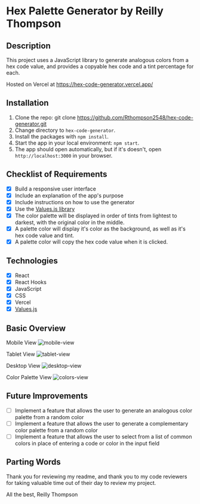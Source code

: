 # Hex Palette Generator by Reilly Thompson

## Description

This project uses a JavaScript library to generate analogous colors from a hex code value, and provides a copyable hex code and a tint percentage for each. 

Hosted on Vercel at https://hex-code-generator.vercel.app/

## Installation

1. Clone the repo: git clone https://github.com/Rthompson2548/hex-code-generator.git
2. Change directory to `hex-code-generator`.
3. Install the packages with `npm install`.
4. Start the app in your local environment: `npm start`.
5. The app should open automatically, but if it's doesn't, open `http://localhost:3000` in your browser.

## Checklist of Requirements

- [x] Build a responsive user interface
- [x] Include an explanation of the app's purpose
- [x] Include instructions on how to use the generator
- [x] Use the [Values.js library](https://github.com/noeldelgado/Values.js/)
- [x] The color palette will be displayed in order of tints from lightest to darkest, with the original color in the middle.
- [x] A palette color will display it's color as the background, as well as it's hex code value and tint.
- [x] A palette color will copy the hex code value when it is clicked. 

## Technologies
- [x] React
- [x] React Hooks
- [x] JavaScript
- [x] CSS
- [x] Vercel
- [x] [Values.js](https://github.com/noeldelgado/Values.js/)

## Basic Overview

Mobile View
![mobile-view](https://user-images.githubusercontent.com/80596387/163723023-5967ec6b-453e-4300-84a4-3c1938d32b11.PNG)


Tablet View
![tablet-view](https://user-images.githubusercontent.com/80596387/163722977-edb74a9d-0c09-41a4-9237-dc2f71a8bf40.PNG)

Desktop View
![desktop-view](https://user-images.githubusercontent.com/80596387/163722992-8a34923b-50f6-438c-b148-2584a50b318a.PNG)

Color Palette View
![colors-view](https://user-images.githubusercontent.com/80596387/163723046-71bbfefe-bda5-40b8-9f04-c2c28fa446de.PNG)

<!-- ## Items of Note -->

## Future Improvements
- [ ] Implement a feature that allows the user to generate an analogous color palette from a random color
- [ ] Implement a feature that allows the user to generate a complementary color palette from a random color
- [ ] Implement a feature that allows the user to select from a list of common colors in place of entering a code or color in the input field

## Parting Words

Thank you for reviewing my readme, and thank you to my code reviewers for taking valuable time out of their day to review my project.

All the best,
Reilly Thompson
